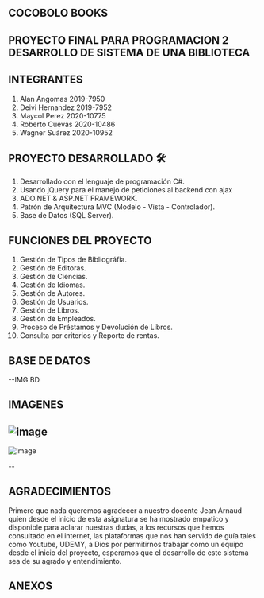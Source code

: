 ## COCOBOLO BOOKS

## PROYECTO FINAL PARA PROGRAMACION 2 DESARROLLO DE SISTEMA DE UNA BIBLIOTECA


## INTEGRANTES

1. Alan Angomas 2019-7950
2. Deivi Hernandez 2019-7952
3. Maycol Perez 2020-10775
4. Roberto Cuevas 2020-10486
5. Wagner Suárez 2020-10952

## PROYECTO DESARROLLADO 🛠️

1. Desarrollado con el lenguaje de programación C#.
2. Usando jQuery para el manejo de peticiones al backend con ajax
3. ADO.NET & ASP.NET FRAMEWORK.
4. Patrón de Arquitectura MVC (Modelo - Vista - Controlador).
5. Base de Datos (SQL Server).

## FUNCIONES DEL PROYECTO

1. Gestión de Tipos de Bibliográfia.
2. Gestión de Editoras.
3. Gestión de Ciencias.
4. Gestión de Idiomas.
5. Gestión de Autores.
6. Gestión de Usuarios.
7. Gestión de Libros.
8. Gestión de Empleados.
9. Proceso de Préstamos y Devolución de Libros.
10. Consulta por criterios y Reporte de rentas.


## BASE DE DATOS

--IMG.BD

## IMAGENES
![image](https://user-images.githubusercontent.com/74669208/164947958-eb3feebe-bbbf-4eac-90db-211d70093979.png)
------------
![image](https://user-images.githubusercontent.com/74669208/164948030-debe0612-f056-4b26-a18e-71b8c2818020.png)

--

## AGRADECIMIENTOS

Primero que nada queremos agradecer a nuestro docente Jean Arnaud quien desde el inicio de esta asignatura se ha mostrado empatico y disponible para aclarar nuestras dudas, a los recursos que hemos consultado en el internet, las plataformas que nos han servido de guía tales como Youtube, UDEMY, a Dios por permitirnos trabajar como un equipo desde el inicio del proyecto, esperamos que el desarrollo de este sistema sea de su agrado y entendimiento.

## ANEXOS
